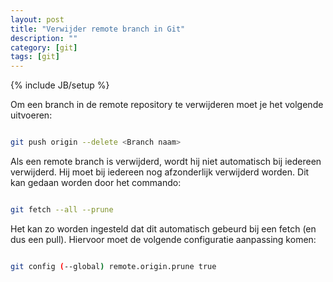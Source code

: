 ```yaml
---
layout: post
title: "Verwijder remote branch in Git"
description: ""
category: [git]
tags: [git]
---
```

{% include JB/setup %}

Om een branch in de remote repository te verwijderen moet je het volgende
uitvoeren:

```bash

git push origin --delete <Branch naam>

```

Als een remote branch is verwijderd, wordt hij niet automatisch bij iedereen
verwijderd. Hij moet bij iedereen nog afzonderlijk verwijderd worden. Dit kan
gedaan worden door het commando:

```bash

git fetch --all --prune

```

Het kan zo worden ingesteld dat dit automatisch gebeurd bij een fetch (en dus een
pull). Hiervoor moet de volgende configuratie aanpassing komen:

```bash

git config (--global) remote.origin.prune true

```

